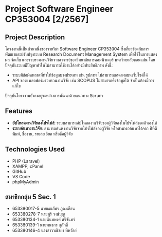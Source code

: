 # Project Software Engineer CP353004 [2/2567]

## Project Description
โครงงานนี้เป็นส่วนหนึ่งของรายวิชา Software Engineer CP353004 ซึ่งเกี่ยวข้องกับการพัฒนาและปรับปรุงระบบ Research Document Management System เพื่อใช้ในการแสดงผล จัดเก็บ และรวบรวมงานวิจัยจากอาจารย์ของวิทยาลัยการคอมพิวเตอร์ มหาวิทยาลัยขอนแก่น โดยปัจจุบันระบบมีปัญหาทำให้ไม่สามารถใช้งานได้อย่างมีประสิทธิภาพ ดังนี้:

- ระบบมีข้อผิดพลาดที่ทำให้ข้อมูลบางประเภท เช่น รูปภาพ ไม่สามารถแสดงผลบนเว็บไซต์ได้
- API ของแพลตฟอร์มรวบรวมงานวิจัย เช่น SCOPUS ไม่สามารถดึงข้อมูลได้ จำเป็นต้องมีการแก้ไข

ปัจจุบันโครงงานยังคงอยู่ระหว่างการพัฒนาด้วยแนวทาง Scrum

## Features
- **อัปโหลดงานวิจัยลงโปรไฟล์**: ระบบสามารถอัปโหลดงานวิจัยของผู้วิจัยลงในโปรไฟล์ของตัวเองได้
- **ระบบค้นหางานวิจัย**: สามารถค้นหางานวิจัยจากโปรไฟล์ของผู้วิจัย หรือสามารถค้นหาได้จาก ปีที่ตีพิมพ์, ชื่องาน, รายละเอียด หรือชื่อผู้วิจัย

## Technologies Used
- PHP (Laravel)
- XAMPP, cPanel
- GitHub
- VS Code
- phpMyAdmin

## สมาชิกกลุ่ม 5 Sec. 1
- 653380017-5 นายธณภัทร ภูคงเดือน
- 653380278-7 นายภูริ วงษ์บุญ
- 653380134-1 นายนันทพงศ์ ศรีจันทร์
- 653380139-1 นายพนธกร สุภักดิ์
- 653380146-4 นางสาววณิชยา ทิพวัลย์
